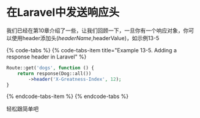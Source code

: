 # 在Laravel中发送响应头

我们已经在第10章介绍了一些，让我们回顾一下，一旦你有一个响应对象，你可以使用header添加头\($headerName,$headerValue\)，如示例13-5

{% code-tabs %}
{% code-tabs-item title="Example 13-5. Adding a response header in Laravel" %}
```php
Route::get('dogs', function () {
    return response(Dog::all())
        ->header('X-Greatness-Index', 12);
}
```
{% endcode-tabs-item %}
{% endcode-tabs %}

轻松跟简单吧

